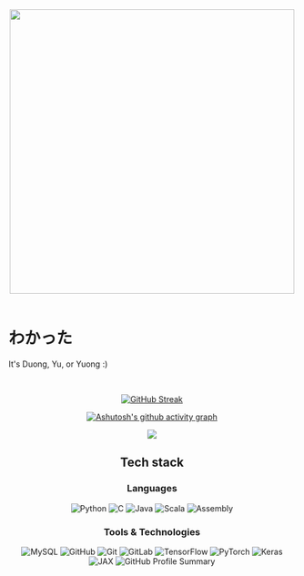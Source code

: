<div align="center">
  <img src="assets/6687d58989ced84e5f1e3124c0d9a2f7.gif" width="500"/>
</div>

<!-- Animated Text in README.md
<div align="center">
  
  <a href="#"><img src="https://readme-typing-svg.herokuapp.com?font=Fira+Code&duration=3000&pause=1000&color=00FF00&center=true&vCenter=true&width=435&lines=I'll+be+a+Haibara+Ai" alt="Typing SVG" /></a>
</div> -->

<br>

# わかった

It's Duong, Yu, or Yuong :)

<br>

<div align="center">
  
[![GitHub Streak](https://streak-stats.demolab.com/?user=kurosawaxyz&theme=highcontrast)](https://git.io/streak-stats)

[![Ashutosh's github activity graph](https://github-readme-activity-graph.vercel.app/graph?username=kurosawaxyz&theme=github-compact)](https://github.com/ashutosh00710/github-readme-activity-graph)

![](https://api.visitorbadge.io/api/VisitorHit?user=kurosawaxyz&repo=github-visitors-badge&countColor=%8A0303)

</div>


<h2 align="center">Tech stack</h2>

<h3 align="center">Languages</h3>

<p align="center">
  <img src="https://img.shields.io/badge/python-%233D9CA8.svg?style=for-the-badge&logo=python&logoColor=white" alt="Python" />
  <img src="https://img.shields.io/badge/c-%238A0303.svg?style=for-the-badge&logo=c&logoColor=white" alt="C" />
  <img src="https://img.shields.io/badge/java-%231F3B73.svg?style=for-the-badge&logo=java&logoColor=white" alt="Java" />
  <img src="https://img.shields.io/badge/scala-%23D6C7A1.svg?style=for-the-badge&logo=scala&logoColor=white" alt="Scala" />
  <img src="https://img.shields.io/badge/assembly-%231A1A1D.svg?style=for-the-badge&logo=assembly&logoColor=white" alt="Assembly" />
</p>

<h3 align="center">Tools & Technologies</h3>

<p align="center">
  <img src="https://img.shields.io/badge/mysql-%233D9CA8.svg?style=for-the-badge&logo=mysql&logoColor=white" alt="MySQL" />
  <img src="https://img.shields.io/badge/github-%231A1A1D.svg?style=for-the-badge&logo=github&logoColor=white" alt="GitHub" />
  <img src="https://img.shields.io/badge/git-%238A0303.svg?style=for-the-badge&logo=git&logoColor=white" alt="Git" />
  <img src="https://img.shields.io/badge/gitlab-%231F3B73.svg?style=for-the-badge&logo=gitlab&logoColor=white" alt="GitLab" />
  <img src="https://img.shields.io/badge/tensorflow-%23D6C7A1.svg?style=for-the-badge&logo=tensorflow&logoColor=white" alt="TensorFlow" />
  <img src="https://img.shields.io/badge/pytorch-%238A0303.svg?style=for-the-badge&logo=pytorch&logoColor=white" alt="PyTorch" />
  <img src="https://img.shields.io/badge/keras-%231F3B73.svg?style=for-the-badge&logo=keras&logoColor=white" alt="Keras" />
  <img src="https://img.shields.io/badge/jax-%233D9CA8.svg?style=for-the-badge&logo=google&logoColor=white" alt="JAX" />


  <img src="https://github-profile-summary-cards.vercel.app/api/cards/profile-details?username=kurosawaxyz&theme=vision_friendly_dark" alt="GitHub Profile Summary" />
</p>
